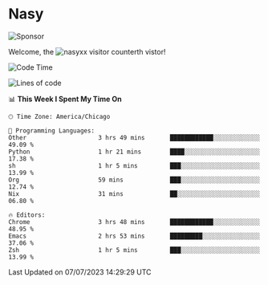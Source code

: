 # Nasy

<!--
<p align="center">
<img height="200" src="https://github-readme-stats.vercel.app/api?username=nasyxx&count_private=true&show_icons=true&theme=dracula&include_all_commits=true"/>
<img height="200" src="https://github-readme-stats.vercel.app/api/top-langs/?username=nasyxx&theme=dracula&hide=html,jupyter+notebook&count_private=true&show_icons=true"/>
</p>

  
----------------
-->

![Sponsor](https://img.shields.io/static/v1.svg?label=Sponsor&message=%E2%9D%A4&logo=GitHub&style=flat&color=pink)
 
Welcome, the ![nasyxx visitor counter](https://count.getloli.com/get/@nasyxx?theme=rule34)th vistor!
 
<!--START_SECTION:waka-->
![Code Time](http://img.shields.io/badge/Code%20Time-3%2C592%20hrs%2019%20mins-blue)

![Lines of code](https://img.shields.io/badge/From%20Hello%20World%20I%27ve%20Written-6.3%20million%20lines%20of%20code-blue)

📊 **This Week I Spent My Time On** 

```text
🕑︎ Time Zone: America/Chicago

💬 Programming Languages: 
Other                    3 hrs 49 mins       ████████████░░░░░░░░░░░░░   49.09 % 
Python                   1 hr 21 mins        ████░░░░░░░░░░░░░░░░░░░░░   17.38 % 
sh                       1 hr 5 mins         ███░░░░░░░░░░░░░░░░░░░░░░   13.99 % 
Org                      59 mins             ███░░░░░░░░░░░░░░░░░░░░░░   12.74 % 
Nix                      31 mins             ██░░░░░░░░░░░░░░░░░░░░░░░   06.80 % 

🔥 Editors: 
Chrome                   3 hrs 48 mins       ████████████░░░░░░░░░░░░░   48.95 % 
Emacs                    2 hrs 53 mins       █████████░░░░░░░░░░░░░░░░   37.06 % 
Zsh                      1 hr 5 mins         ███░░░░░░░░░░░░░░░░░░░░░░   13.99 % 
```


 Last Updated on 07/07/2023 14:29:29 UTC
<!--END_SECTION:waka-->

<!-- ![visitors](https://visitor-badge.laobi.icu/badge?page_id=nasyxx.nasyxx) -->
